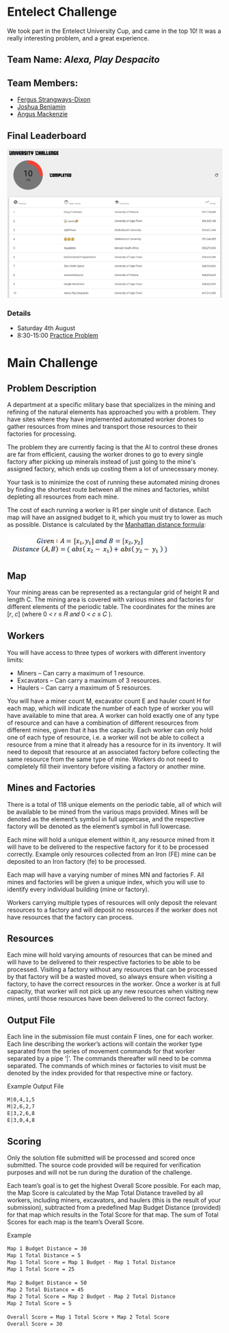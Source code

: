 # Entelect Challenge
We took part in the Entelect University Cup, and came in the top 10! It was a really interesting problem, and a great experience.
## Team Name: *Alexa, Play Despacito*
## Team Members:
* [Fergus Strangways-Dixon](https://github.com/fergusdixon)
* [Joshua Benjamin](https://github.com/joshbenjamin)
* [Angus Mackenzie](https://github.com/AngusTheMack)

## Final Leaderboard
![Leaderboard](img/leaderboard.png)

### Details
* Saturday 4th August
* 8:30-15:00
[Practice Problem](/practice/README.md)
# Main Challenge
## Problem Description
A department at a specific military base that specializes in the mining and refining of the natural elements has approached you with a problem. They have sites where they have implemented automated worker drones to gather resources from mines and transport those resources to their factories for processing.

The problem they are currently facing is that the AI to control these drones are far from efficient, causing the worker drones to go to every single factory after picking up minerals instead of just going to the mine's assigned factory, which ends up costing them a lot of unnecessary money.

Your task is to minimize the cost of running these automated mining drones by finding the shortest route between all the mines and factories, whilst depleting all resources from each mine.

The cost of each running a worker is R1 per single unit of distance. Each map will have an assigned budget to it, which you must try to lower as much as possible. 
Distance is calculated by the [Manhattan distance formula](https://en.wikipedia.org/wiki/Taxicab_geometry):

![Manhattan dist form](img/manhattan.png)

## Map
Your mining areas can be represented as a rectangular grid of height R and length C. The
mining area is covered with various mines and factories for different elements of the periodic
table. The coordinates for the mines are [𝑟, 𝑐] (where 0 < 𝑟 ≤ 𝑅 𝑎𝑛𝑑 0 < 𝑐 ≤ 𝐶 ).

## Workers 
You will have access to three types of workers with different inventory limits:
* Miners – Can carry a maximum of 1 resource.
* Excavators – Can carry a maximum of 3 resources.
* Haulers – Can carry a maximum of 5 resources.

You will have a miner count M, excavator count E and hauler count H for each map, which
will indicate the number of each type of worker you will have available to mine that area.
A worker can hold exactly one of any type of resource and can have a combination of different
resources from different mines, given that it has the capacity. Each worker can only hold one
of each type of resource, i.e. a worker will not be able to collect a resource from a mine that
it already has a resource for in its inventory. It will need to deposit that resource at an
associated factory before collecting the same resource from the same type of mine. Workers
do not need to completely fill their inventory before visiting a factory or another mine.

## Mines and Factories
There is a total of 118 unique elements on the periodic table, all of which will be available to be mined from the various maps provided. Mines will be denoted as the element’s symbol in full uppercase, and the respective factory will be denoted as the element’s symbol in full lowercase.

Each mine will hold a unique element within it, any resource mined from it will have to be delivered to the respective factory for it to be processed correctly. Example only resources collected from an Iron (FE) mine can be deposited to an Iron factory (fe) to be processed.

Each map will have a varying number of mines MN and factories F. All mines and factories will be given a unique index, which you will use to identify every individual building (mine or factory).

Workers carrying multiple types of resources will only deposit the relevant resources to a factory and will deposit no resources if the worker does not have resources that the factory can process.

## Resources
Each mine will hold varying amounts of resources that can be mined and will have to be delivered to their respective factories to be able to be processed. Visiting a factory without any resources that can be processed by that factory will be a wasted moved, so always ensure when visiting a factory, to have the correct resources in the worker.
Once a worker is at full capacity, that worker will not pick up any new resources when visiting new mines, until those resources have been delivered to the correct factory.

## Output File
Each line in the submission file must contain F lines, one for each worker.
Each line describing the worker’s actions will contain the worker type separated from the series of movement commands for that worker separated by a pipe ‘|’. The commands thereafter will need to be comma separated. The commands of which mines or factories to visit must be denoted by the index provided for that respective mine or factory.

Example Output File
```
M|0,4,1,5
M|2,6,2,7
E|3,2,6,8
E|3,0,4,8
```

## Scoring
Only the solution file submitted will be processed and scored once submitted. The source code provided will be required for verification purposes and will not be run during the duration of the challenge.

Each team’s goal is to get the highest Overall Score possible. For each map, the Map Score is calculated by the Map Total Distance travelled by all workers, including miners, excavators, and haulers (this is the result of your submission), subtracted from a predefined Map Budget Distance (provided) for that map which results in the Total Score for that map. The sum of Total Scores for each map is the team’s Overall Score.

Example
```
Map 1 Budget Distance = 30
Map 1 Total Distance = 5
Map 1 Total Score = Map 1 Budget - Map 1 Total Distance
Map 1 Total Score = 25

Map 2 Budget Distance = 50
Map 2 Total Distance = 45
Map 2 Total Score = Map 2 Budget - Map 2 Total Distance
Map 2 Total Score = 5

Overall Score = Map 1 Total Score + Map 2 Total Score
Overall Score = 30
```